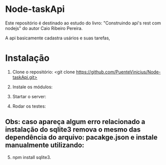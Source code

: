 # Node-taskApi

  Este repositório é destinado ao estudo do  livro: "Construindo api's rest com nodejs" do autor Caio Ribeiro Pereira.

  A api basicamente cadastra usários e suas tarefas,

# Instalação

  1. Clone o repositório: <git clone https://github.com/PuenteVinicius/Node-taskApi.git>

  2. Instale os módulos: <npm install>

  3. Startar o server: <npm start>

  4. Rodar os testes: <npm test>

## Obs: caso apareça algum erro relacionado a instalação do sqlite3 remova o mesmo das dependência do arquivo: pacakge.json e instale manualmente utilizando:

  5. npm install sqlite3.
